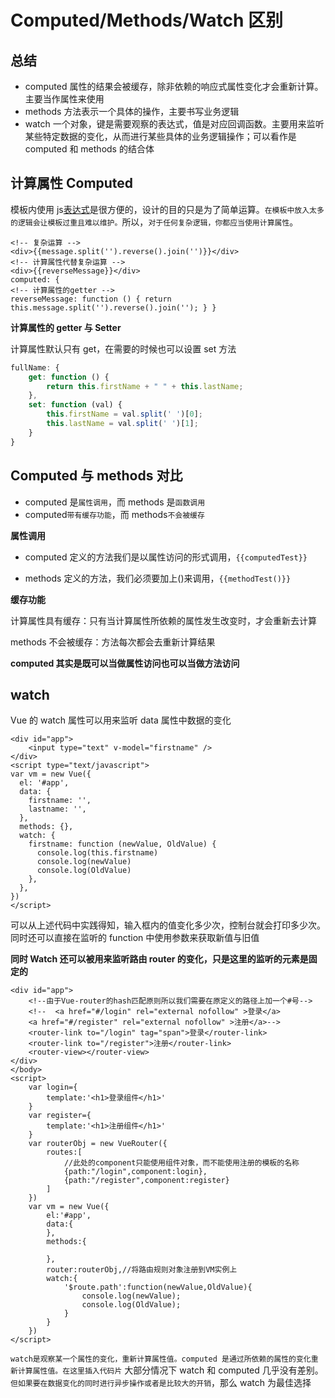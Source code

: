 # Computed/Methods/Watch 区别

## 总结

- computed 属性的结果会被缓存，除非依赖的响应式属性变化才会重新计算。主要当作属性来使用
- methods 方法表示一个具体的操作，主要书写业务逻辑
- watch 一个对象，键是需要观察的表达式，值是对应回调函数。主要用来监听某些特定数据的变化，从而进行某些具体的业务逻辑操作；可以看作是 computed 和 methods 的结合体

## 计算属性 Computed

模板内使用 js[表达式](https://so.csdn.net/so/search?q=表达式&spm=1001.2101.3001.7020)是很方便的，设计的目的只是为了简单运算。`在模板中放入太多的逻辑会让模板过重且难以维护。`所以，`对于任何复杂逻辑，你都应当使用计算属性`。

```vue
<!-- 复杂运算 -->
<div>{{message.split('').reverse().join('')}}</div>
<!-- 计算属性代替复杂运算 -->
<div>{{reverseMessage}}</div>
computed: {
<!-- 计算属性的getter -->
reverseMessage: function () { return this.message.split('').reverse().join(''); } }
```

**计算属性的 getter 与 Setter**

计算属性默认只有 get，在需要的时候也可以设置 set 方法

```js
fullName: {
    get: function () {
        return this.firstName + " " + this.lastName;
    },
    set: function (val) {
        this.firstName = val.split(' ')[0];
        this.lastName = val.split(' ')[1];
    }
}
```

## Computed 与 methods 对比

- computed 是`属性调用`，而 methods 是`函数调用`
- computed`带有缓存功能`，而 methods`不会被缓存`

**属性调用**

- computed 定义的方法我们是以属性访问的形式调用，`{{computedTest}}`

- methods 定义的方法，我们必须要加上()来调用，`{{methodTest()}}`

**缓存功能**

计算属性具有缓存：只有当计算属性所依赖的属性发生改变时，才会重新去计算

methods 不会被缓存：方法每次都会去重新计算结果

**computed 其实是既可以当做属性访问也可以当做方法访问**

## watch

Vue 的 watch 属性可以用来监听 data 属性中数据的变化

```vue
<div id="app">
    <input type="text" v-model="firstname" />
</div>
<script type="text/javascript">
var vm = new Vue({
  el: '#app',
  data: {
    firstname: '',
    lastname: '',
  },
  methods: {},
  watch: {
    firstname: function (newValue, OldValue) {
      console.log(this.firstname)
      console.log(newValue)
      console.log(OldValue)
    },
  },
})
</script>
```

可以从上述代码中实践得知，输入框内的值变化多少次，控制台就会打印多少次。同时还可以直接在监听的 function 中使用参数来获取新值与旧值

**同时 Watch 还可以被用来监听路由 router 的变化，只是这里的监听的元素是固定的**

```vue
<div id="app">
    <!--由于Vue-router的hash匹配原则所以我们需要在原定义的路径上加一个#号-->
    <!--  <a href="#/login" rel="external nofollow" >登录</a>
	<a href="#/register" rel="external nofollow" >注册</a>-->
    <router-link to="/login" tag="span">登录</router-link>
    <router-link to="/register">注册</router-link>
    <router-view></router-view>
</div>
</body>
<script>
    var login={
        template:'<h1>登录组件</h1>'
    }
    var register={
        template:'<h1>注册组件</h1>'
    }
    var routerObj = new VueRouter({
        routes:[
            //此处的component只能使用组件对象，而不能使用注册的模板的名称
            {path:"/login",component:login},
            {path:"/register",component:register}
        ]
    })
    var vm = new Vue({
        el:'#app',
        data:{
        },
        methods:{

        },
        router:routerObj,//将路由规则对象注册到VM实例上
        watch:{
            '$route.path':function(newValue,OldValue){
                console.log(newValue);
                console.log(OldValue);
            }
        }
    })
</script>
```

`watch是观察某一个属性的变化，重新计算属性值。computed 是通过所依赖的属性的变化重新计算属性值。在这里插入代码片`
大部分情况下 watch 和 computed 几乎没有差别。`但如果要在数据变化的同时进行异步操作或者是比较大的开销`，那么 watch 为最佳选择
